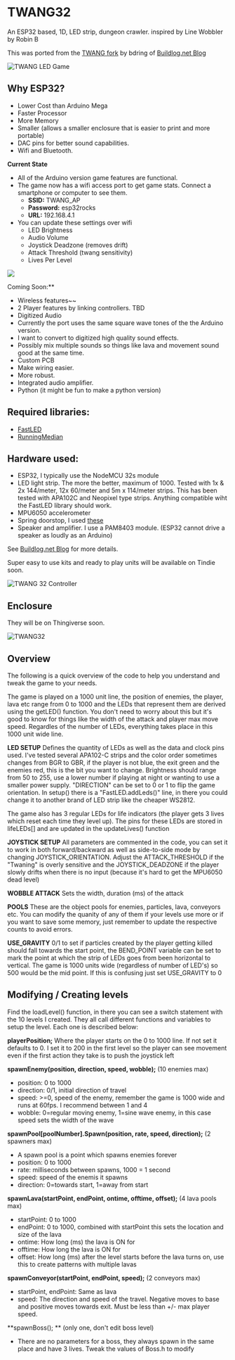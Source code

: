 # TWANG32
An ESP32 based, 1D, LED strip, dungeon crawler. inspired by Line Wobbler by Robin B

This was ported from the [TWANG fork](https://github.com/bdring/TWANG) by bdring of [Buildlog.net Blog](http://www.buildlog.net/blog?s=twang)

![TWANG LED Game](http://www.buildlog.net/blog/wp-content/uploads/2018/01/20180111_130909-1.jpg?s=200)

## Why ESP32?
- Lower Cost than Arduino Mega
- Faster Processor
- More Memory
- Smaller (allows a smaller enclosure that is easier to print and more portable)
- DAC pins for better sound capabilities.
- Wifi and Bluetooth.

**Current State**

- All of the Arduino version game features are functional. 
- The game now has a wifi access port to get game stats. Connect a smartphone or computer to see them.
  - **SSID:** TWANG_AP
  - **Password:** esp32rocks
  - **URL:** 192.168.4.1
- You can update these settings over wifi
  - LED Brightness
  - Audio Volume
  - Joystick Deadzone (removes drift)
  - Attack Threshold (twang sensitivity)
  - Lives Per Level



![](http://www.buildlog.net/blog/wp-content/uploads/2018/03/20180328_122254.jpg)

Coming Soon:**

-  Wireless features~~
  - 2 Player features by linking controllers. TBD
-  Digitized Audio
  -  Currently the port uses the same square wave tones of the the Arduino version.
  -  I want to convert to digitized high quality sound effects.
  -  Possibly mix multiple sounds so things like lava and movement sound good at the same time. 
-  Custom PCB
  -  Make wiring easier.
  - More robust.
  - Integrated audio amplifier.
- Python (it might be fun to make a python version)


## Required libraries:
* [FastLED](http://fastled.io/)
* [RunningMedian](http://playground.arduino.cc/Main/RunningMedian)

## Hardware used:
* ESP32, I typically use the NodeMCU 32s module
* LED light strip. The more the better, maximum of 1000. Tested with 1x & 2x 144/meter, 12x 60/meter and 5m x 114/meter strips. This has been tested with APA102C and Neopixel type strips. Anything compatible wiht the FastLED library should work.
* MPU6050 accelerometer
* Spring doorstop, I used [these](http://smile.amazon.com/gp/product/B00J4Y5BU2)
* Speaker and amplifier. I use a PAM8403 module. (ESP32 cannot drive a speaker as loudly as an Arduino)

See [Buildlog.net Blog](http://www.buildlog.net/blog?s=twang) for more details.

Super easy to use kits and ready to play units will be available on Tindie soon.

![TWANG 32 Controller](http://www.buildlog.net/blog/wp-content/uploads/2018/03/20180319_080636.jpg)

## Enclosure
They will be on Thingiverse soon.

![TWANG32](http://www.buildlog.net/blog/wp-content/uploads/2018/03/twang32_enclosure.jpg)

## Overview
The following is a quick overview of the code to help you understand and tweak the game to your needs.

The game is played on a 1000 unit line, the position of enemies, the player, lava etc range from 0 to 1000 and the LEDs that represent them are derived using the getLED() function. You don't need to worry about this but it's good to know for things like the width of the attack and player max move speed. Regardles of the number of LEDs, everything takes place in this 1000 unit wide line.

**LED SETUP** Defines the quantity of LEDs as well as the data and clock pins used. I've tested several APA102-C strips and the color order sometimes changes from BGR to GBR, if the player is not blue, the exit green and the enemies red, this is the bit you want to change. Brightness should range from 50 to 255, use a lower number if playing at night or wanting to use a smaller power supply. "DIRECTION" can be set to 0 or 1 to flip the game orientation. In setup() there is a "FastLED.addLeds()" line, in there you could change it to another brand of LED strip like the cheaper WS2812.

The game also has 3 regular LEDs for life indicators (the player gets 3 lives which reset each time they level up). The pins for these LEDs are stored in lifeLEDs[] and are updated in the updateLives() function

**JOYSTICK SETUP** All parameters are commented in the code, you can set it to work in both forward/backward as well as side-to-side mode by changing JOYSTICK_ORIENTATION. Adjust the ATTACK_THRESHOLD if the "Twaning" is overly sensitive and the JOYSTICK_DEADZONE  if the player slowly drifts when there is no input (because it's hard to get the MPU6050 dead level)

**WOBBLE ATTACK** Sets the width, duration (ms) of the attack

**POOLS** These are the object pools for enemies, particles, lava, conveyors etc. You can modify the quanity of any of them if your levels use more or if you want to save some memory, just remember to update the respective counts to avoid errors.

**USE_GRAVITY** 0/1 to set if particles created by the player getting killed should fall towards the start point, the BEND_POINT variable can be set to mark the point at which the strip of LEDs goes from been horizontal to vertical. The game is 1000 units wide (regardless of number of LED's) so 500 would be the mid point. If this is confusing just set USE_GRAVITY to 0

## Modifying / Creating levels
Find the loadLevel() function, in there you can see a switch statement with the 10 levels I created. 
They all call different functions and variables to setup the level. Each one is described below:

**playerPosition;** Where the player starts on the 0 to 1000 line. If not set it defaults to 0. I set it to 200 in the first level so the player can see movement even if the first action they take is to push the joystick left

**spawnEnemy(position, direction, speed, wobble);** (10 enemies max)
* position: 0 to 1000
* direction: 0/1, initial direction of travel
* speed: >=0, speed of the enemy, remember the game is 1000 wide and runs at 60fps. I recommend between 1 and 4
* wobble: 0=regular moving enemy, 1=sine wave enemy, in this case speed sets the width of the wave

**spawnPool[poolNumber].Spawn(position, rate, speed, direction);** (2 spawners max)
* A spawn pool is a point which spawns enemies forever
* position: 0 to 1000
* rate: milliseconds between spawns, 1000 = 1 second
* speed: speed of the enemis it spawns
* direction: 0=towards start, 1=away from start

**spawnLava(startPoint, endPoint, ontime, offtime, offset);** (4 lava pools max)
* startPoint: 0 to 1000
* endPoint: 0 to 1000, combined with startPoint this sets the location and size of the lava
* ontime: How long (ms) the lava is ON for
* offtime: How long the lava is ON for
* offset: How long (ms) after the level starts before the lava turns on, use this to create patterns with multiple lavas

**spawnConveyor(startPoint, endPoint, speed);** (2 conveyors max)
* startPoint, endPoint: Same as lava
* speed: The direction and speed of the travel. Negative moves to base and positive moves towards exit. Must be less than +/- max player speed.

**spawnBoss(); ** (only one, don't edit boss level)
* There are no parameters for a boss, they always spawn in the same place and have 3 lives. Tweak the values of Boss.h to modify

